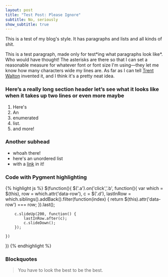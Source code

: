 ```yaml
---
layout: post
title: "Test Post: Please Ignore"
subtitle: No, seriously
show_subtitle: true
---
```


This is a test of my blog's style. It has paragraphs and lists and all kinds of shit.

This is a test paragraph, made only for test\*ing what paragraphs look like\*. Who would have thought! The asterisks are there so that I can set a reasonable measure for whatever font or font size I'm using—they let me know how many characters wide my lines are. As far as I can tell [Trent Walton](http://trentwalton.com/2012/06/19/fluid-type/) invented it, and I think it's a pretty neat idea. 

### Here’s a really long section header let’s see what it looks like when it takes up two lines or even more maybe

1. Here's
2. An
3. enumerated
4. list.
5. and more!

### Another subhead

+ whoah there!
+ here's an unordered list
+ with a [link](http://www.google.com) in it!

### Code with Pygment highlighting

{% highlight js %}
$(function(){
    $('.a').on('click','.b', function(){
        var which = $(this),
            row = which.attr('data-row'),
            c = $('.d'),
            lastInRow = which.siblings().addBack().filter(function(index) {
                return $(this).attr('data-row') === row;
            }).last();
        
        c.slideUp(200, function() {
            lastInRow.after(c);
            c.slideDown();
        });
        
    })
})
{% endhighlight %}

### Blockquotes

> You have to look the best to be the best.